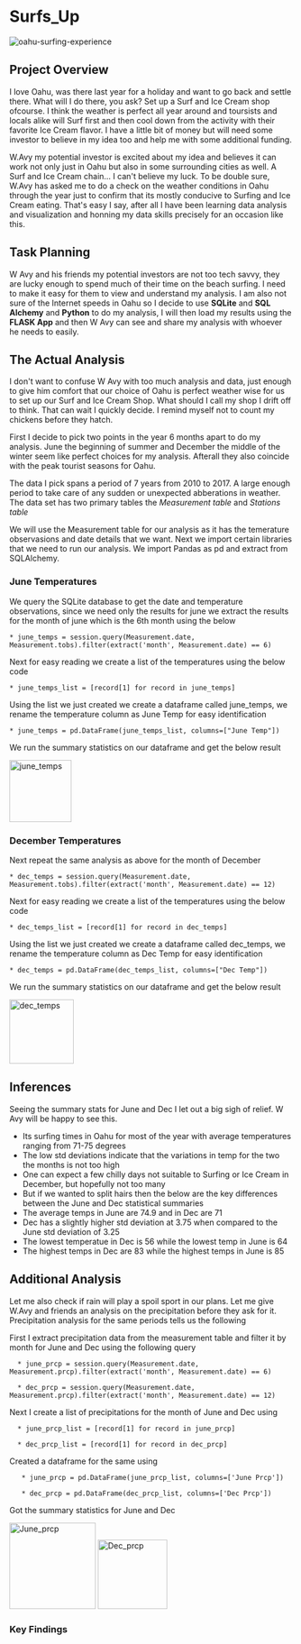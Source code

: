 # Surfs_Up

![oahu-surfing-experience](https://user-images.githubusercontent.com/85518330/129450037-650f4329-5e88-45d3-8d22-e6a6ca120055.jpg)

## Project Overview

I love Oahu, was there last year for a holiday and want to go back and settle there. What will I do there, you ask? Set up a Surf and Ice Cream shop ofcourse. I think the weather is perfect all year around and toursists and locals alike will Surf first and then cool down from the activity with their favorite Ice Cream flavor. I have a little bit of money but will need some investor to believe in my idea too and help me with some additional funding. 

W.Avy my potential investor is excited about my idea and believes it can work not only just in Oahu but also in some surrounding cities as well. A Surf and Ice Cream chain...  I can't believe my luck. To be double sure, W.Avy has asked me to do a check on the weather conditions in Oahu through the year just to confirm that its mostly conducive to Surfing and Ice Cream eating. That's easy I say, after all I have been learning data analysis and visualization and honning my data skills precisely for an occasion like this. 

## Task Planning

W Avy and his friends my potential investors are not too tech savvy, they are lucky enough to spend much of their time on the beach surfing. I need to make it easy for them to view and understand my analysis. I am also not sure of the Internet speeds in Oahu so I decide to use **SQLite** and **SQL Alchemy** and **Python** to do my analysis, I will then load my results using the **FLASK App** and then W Avy can see and share my analysis with whoever he needs to easily. 


## The Actual Analysis

I don't want to confuse W Avy with too much analysis and data, just enough to give him comfort that our choice of Oahu is perfect weather wise for us to set up our Surf and Ice Cream Shop. What should I call my shop I drift off to think. That can wait I quickly decide. I remind myself not to count my chickens before they hatch.

First I decide to pick two points in the year 6 months apart to do my analysis. June the beginning of summer and December the middle of the winter seem like perfect choices for my analysis. Afterall they also coincide with the peak tourist seasons for Oahu. 

The data I pick spans a period of 7 years from 2010 to 2017. A large enough period to take care of any sudden or unexpected abberations in weather. The data set has two primary tables the *Measurement table* and *Stations table* 

We will use the Measurement table for our analysis as it has the temerature observasions and date details that we want.  Next we import certain libraries that we need to run our analysis. We import Pandas as pd and extract from SQLAlchemy. 

### June Temperatures


We query the SQLite database to get the date and temperature observations, since we need only the results for june we extract the results for the month of june which is the 6th month using the below 

    * june_temps = session.query(Measurement.date, Measurement.tobs).filter(extract('month', Measurement.date) == 6)

Next for easy reading we create a list of the temperatures using the below code

    * june_temps_list = [record[1] for record in june_temps]


Using the list we just created we create a dataframe called june_temps, we rename the temperature column as June Temp for easy identification
    
    * june_temps = pd.DataFrame(june_temps_list, columns=["June Temp"])
    
We run the summary statistics on our dataframe and get the below  result

<img width="110" alt="june_temps" src="https://user-images.githubusercontent.com/85518330/129455078-342e472f-00b7-4dc4-a714-f113d85ae2d6.png">


### December Temperatures

Next repeat the same analysis as above for the month of December 

    * dec_temps = session.query(Measurement.date, Measurement.tobs).filter(extract('month', Measurement.date) == 12)

Next for easy reading we create a list of the temperatures using the below code

    * dec_temps_list = [record[1] for record in dec_temps]


Using the list we just created we create a dataframe called dec_temps, we rename the temperature column as Dec Temp for easy identification 
    
    * dec_temps = pd.DataFrame(dec_temps_list, columns=["Dec Temp"])


We run the summary statistics on our dataframe and get the below  result

<img width="114" alt="dec_temps" src="https://user-images.githubusercontent.com/85518330/129455204-38f85326-b76b-4310-8256-e7f9db060762.png">

## Inferences 

Seeing the summary stats for June and Dec I let out a big sigh of relief. W Avy will be happy to see this. 
 
 *  Its surfing times in Oahu for most of the year with average temperatures ranging from 71-75 degrees
 *  The low std deviations indicate that the variations in temp for the two the months is not too high 
 *  One can expect a few chilly days not suitable to Surfing or Ice Cream in December, but hopefully not too many
 *  But if we wanted to split hairs then the below are the key differences between the June and Dec statistical summaries
 *  The average temps in June are 74.9 and in Dec are 71
 *  Dec has a slightly higher std deviation at 3.75 when compared to the June std deviation of 3.25
 *  The lowest temperatue in Dec is 56 while the lowest temp in June is 64
 *  The highest temps in Dec are 83 while the highest temps in June is 85 

## Additional Analysis 

Let me also check if rain will play a spoil sport in our plans. Let me give W.Avy and friends an analysis on the precipitation before they ask for it. Precipitation analysis for the same periods tells us the following 

First I extract precipitation data from the measurement table and filter it by month for June and Dec using the following query

      * june_prcp = session.query(Measurement.date, Measurement.prcp).filter(extract('month', Measurement.date) == 6)
      
      * dec_prcp = session.query(Measurement.date, Measurement.prcp).filter(extract('month', Measurement.date) == 12)
      
Next I create a list of precipitations for the month of June and Dec using 

      * june_prcp_list = [record[1] for record in june_prcp]

      * dec_prcp_list = [record[1] for record in dec_prcp]
      
 Created a dataframe for the same  using 
       
       * june_prcp = pd.DataFrame(june_prcp_list, columns=['June Prcp'])
      
       * dec_prcp = pd.DataFrame(dec_prcp_list, columns=['Dec Prcp'])

Got the summary statistics for June and Dec

<img width="153" alt="June_prcp" src="https://user-images.githubusercontent.com/85518330/129462180-437297cb-d42e-4d4e-950c-90864b60f7f0.png">


<img width="123" alt="Dec_prcp" src="https://user-images.githubusercontent.com/85518330/129462184-3716bbd9-a87c-43e9-b058-b68250656ea9.png">

### Key Findings 















